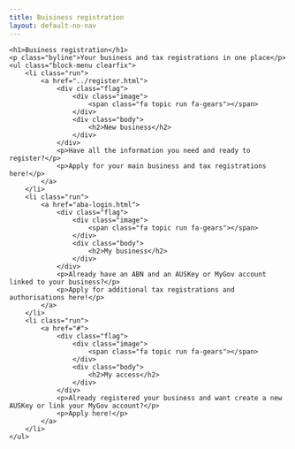 ```yaml
---
title: Buisiness registration
layout: default-no-nav
---
```

<div class="feature-wrapper">

	<h1>Business registration</h1>
	<p class="byline">Your business and tax registrations in one place</p>
	<ul class="block-menu clearfix">
		<li class="run">
			<a href="../register.html">
				<div class="flag">
					<div class="image">
						<span class="fa topic run fa-gears"></span>
					</div>
					<div class="body">
						<h2>New business</h2>
					</div>
				</div>
				<p>Have all the information you need and ready to register?</p>
				<p>Apply for your main business and tax registrations here!</p>
			</a>
		</li>
		<li class="run">
			<a href="aba-login.html">
				<div class="flag">
					<div class="image">
						<span class="fa topic run fa-gears"></span>
					</div>
					<div class="body">
						<h2>My business</h2>
					</div>
				</div>
				<p>Already have an ABN and an AUSKey or MyGov account linked to your business?</p>
				<p>Apply for additional tax registrations and authorisations here!</p>
			</a>
		</li>
		<li class="run">
			<a href="#">
				<div class="flag">
					<div class="image">
						<span class="fa topic run fa-gears"></span>
					</div>
					<div class="body">
						<h2>My access</h2>
					</div>
				</div>
				<p>Already registered your business and want create a new AUSKey or link your MyGov account?</p>
				<p>Apply here!</p>
			</a>
		</li>
	</ul>
</div>

